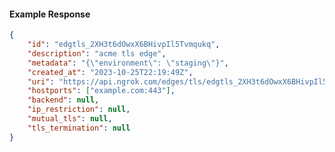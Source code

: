 <!-- Code generated for API Clients. DO NOT EDIT. -->

#### Example Response

```json
{
	"id": "edgtls_2XH3t6dOwxX6BHivpIl5Tvmqukq",
	"description": "acme tls edge",
	"metadata": "{\"environment\": \"staging\"}",
	"created_at": "2023-10-25T22:19:49Z",
	"uri": "https://api.ngrok.com/edges/tls/edgtls_2XH3t6dOwxX6BHivpIl5Tvmqukq",
	"hostports": ["example.com:443"],
	"backend": null,
	"ip_restriction": null,
	"mutual_tls": null,
	"tls_termination": null
}
```
